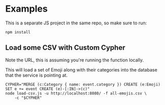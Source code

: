 # Examples

This is a separate JS project in the same repo, so make sure to run:

```
npm install
```

## Load some CSV with Custom Cypher

Note the URL, this is assuming you're running the function locally.

This will load a set of Emoji along with their categories into the database that the service
is pointing at.

```
CYPHER="MERGE (c:Category { name: event.category }) CREATE (e:Emoji) SET e += event CREATE (e)-[:IN]->(c)"
node load-csv.js -u http://localhost:8080/ -f all-emojis.csv \
    -c "$CYPHER"
```